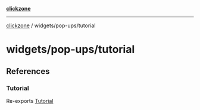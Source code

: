 [**clickzone**](../../../README.md)

***

[clickzone](../../../README.md) / widgets/pop-ups/tutorial

# widgets/pop-ups/tutorial

## References

### Tutorial

Re-exports [Tutorial](ui/Tutorial/variables/Tutorial.md)
